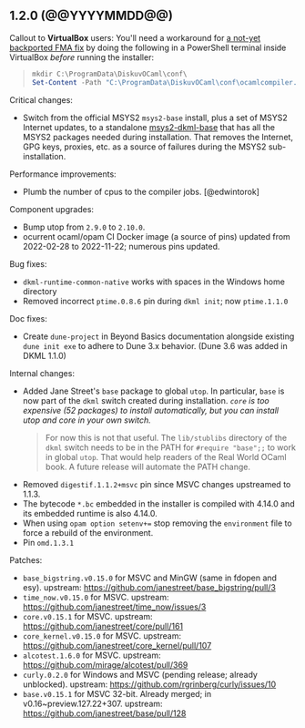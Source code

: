 ## 1.2.0 (@@YYYYMMDD@@)

Callout to **VirtualBox** users: You'll need a workaround for [a not-yet backported FMA fix](https://github.com/ocaml/ocaml/issues/11487) by doing the following in a PowerShell terminal inside VirtualBox _before_ running the installer:
> ```powershell
> mkdir C:\ProgramData\DiskuvOCaml\conf\
> Set-Content -Path "C:\ProgramData\DiskuvOCaml\conf\ocamlcompiler.sexp" -Value "((feature_flag_imprecise_c99_float_ops))"
> ```


Critical changes:
* Switch from the official MSYS2 `msys2-base` install, plus a set of MSYS2
  Internet updates, to a standalone
  [msys2-dkml-base](https://gitlab.com/diskuv-ocaml/distributions/msys2-dkml-base#msys2-dkml-base)
  that has all the MSYS2 packages needed during installation. That removes the
  Internet, GPG keys, proxies, etc. as a source of failures during the MSYS2
  sub-installation.

Performance improvements:
* Plumb the number of cpus to the compiler jobs. [@edwintorok]

Component upgrades:
* Bump utop from `2.9.0` to `2.10.0`.
* ocurrent ocaml/opam CI Docker image (a source of pins)
  updated from 2022-02-28 to 2022-11-22; numerous pins updated.

Bug fixes:
* `dkml-runtime-common-native` works with spaces in the Windows home directory
* Removed incorrect `ptime.0.8.6` pin during `dkml init`; now `ptime.1.1.0`

Doc fixes:
* Create `dune-project` in Beyond Basics documentation alongside existing
  `dune init exe` to adhere to Dune 3.x behavior. (Dune 3.6 was added
  in DKML 1.1.0)

Internal changes:
* Added Jane Street's `base` package to global `utop`. In particular, `base` is
  now part of the `dkml` switch created during installation. *`core` is too
  expensive (52 packages) to install automatically, but you can install utop
  and core in your own switch.*
  > For now this is not that useful. The `lib/stublibs` directory of the `dkml`
  > switch needs to be in the PATH for `#require "base";;` to work in global
  > `utop`. That would help readers of the Real World OCaml book. A future
  > release will automate the PATH change.
* Removed `digestif.1.1.2+msvc` pin since MSVC changes upstreamed to 1.1.3.
* The bytecode `*.bc` embedded in the installer is compiled with 4.14.0
  and its embedded runtime is also 4.14.0.
* When using `opam option setenv+=` stop removing the `environment` file to
  force a rebuild of the environment.
* Pin `omd.1.3.1`

Patches:
* `base_bigstring.v0.15.0` for MSVC and MinGW (same in fdopen and esy).
  upstream: https://github.com/janestreet/base_bigstring/pull/3
* `time_now.v0.15.0` for MSVC.
  upstream: https://github.com/janestreet/time_now/issues/3
* `core.v0.15.1` for MSVC.
  upstream: https://github.com/janestreet/core/pull/161
* `core_kernel.v0.15.0` for MSVC.
  upstream: https://github.com/janestreet/core_kernel/pull/107
* `alcotest.1.6.0` for MSVC.
  upstream: https://github.com/mirage/alcotest/pull/369
* `curly.0.2.0` for Windows and MSVC (pending release; already unblocked).
  upstream: https://github.com/rgrinberg/curly/issues/10
* `base.v0.15.1` for MSVC 32-bit. Already merged; in v0.16~preview.127.22+307.
  upstream: https://github.com/janestreet/base/pull/128
